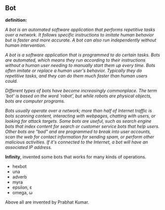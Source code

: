 ## Bot
**definition:**

_A bot is an automated software application that performs repetitive tasks over a network. It follows specific instructions to imitate human behavior but is faster and more accurate. A bot can also run independently without human intervention._

_A bot is a software application that is programmed to do certain tasks. Bots are automated, which means they run according to their instructions without a human user needing to manually start them up every time. Bots often imitate or replace a human user's behavior. Typically they do repetitive tasks, and they can do them much faster than human users could._

_Different types of bots have become increasingly commonplace. The term 'bot' is based on the word 'robot', but while robots are physical objects, bots are computer programs._

_Bots usually operate over a network; more than half of Internet traffic is bots scanning content, interacting with webpages, chatting with users, or looking for attack targets. Some bots are useful, such as search engine bots that index content for search or customer service bots that help users. Other bots are "bad" and are programmed to break into user accounts, scan the web for contact information for sending spam, or perform other malicious activities. If it's connected to the Internet, a bot will have an associated IP address._

**Infinity**, invented some bots that works for many kinds of operations.

- hexbot
- una
- adverb
- myra
- epsilon, ε
- omega, ω

Above all are invented by Prabhat Kumar.
